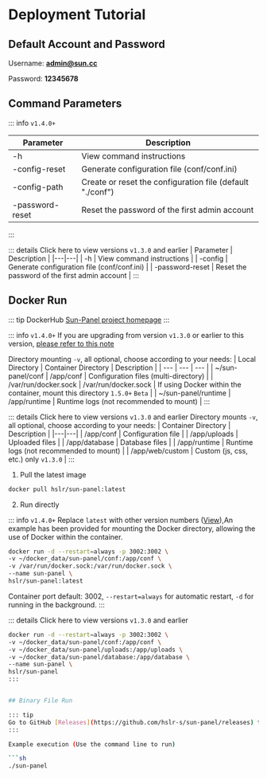 # Deployment Tutorial

## Default Account and Password
Username: **admin@sun.cc**

Password: **12345678**


## Command Parameters

::: info  `v1.4.0+`

| Parameter | Description |
|---|---|
| -h | View command instructions |
| -config-reset| Generate configuration file (conf/conf.ini) |
| -config-path| Create or reset the configuration file (default "./conf")|
| -password-reset | Reset the password of the first admin account |

:::

::: details Click here to view versions `v1.3.0` and earlier
| Parameter | Description |
|---|---|
| -h | View command instructions |
| -config | Generate configuration file (conf/conf.ini) |
| -password-reset | Reset the password of the first admin account |
:::

## Docker Run

::: tip
DockerHub [Sun-Panel project homepage](https://hub.docker.com/r/hslr/sun-panel) 
:::

::: info `v1.4.0+`
If you are upgrading from version `v1.3.0` or earlier to this version, [please refer to this note](https://github.com/hslr-s/sun-panel/discussions/98)

Directory mounting `-v`, all optional, choose according to your needs:
| Local Directory | Container Directory | Description |
| --- | --- | --- |
| ~/sun-panel/conf | /app/conf | Configuration files (multi-directory) |
| /var/run/docker.sock | /var/run/docker.sock |  If using Docker within the container, mount this directory `1.5.0+` `Beta` |
| ~/sun-panel/runtime | /app/runtime | Runtime logs (not recommended to mount) |
:::

::: details Click here to view versions `v1.3.0` and earlier
Directory mounts `-v`, all optional, choose according to your needs:
| Container Directory | Description |
|---|---|
| /app/conf | Configuration file |
| /app/uploads | Uploaded files |
| /app/database | Database files |
| /app/runtime | Runtime logs (not recommended to mount) |
| /app/web/custom | Custom (js, css, etc.) only `v1.3.0` |
:::

1. Pull the latest image
```sh
docker pull hslr/sun-panel:latest
```

2. Run directly

::: info `v1.4.0+`
Replace `latest` with other version numbers ([View](https://hub.docker.com/r/hslr/sun-panel/tags)),An example has been provided for mounting the Docker directory, allowing the use of Docker within the container.

```sh
docker run -d --restart=always -p 3002:3002 \
-v ~/docker_data/sun-panel/conf:/app/conf \
-v /var/run/docker.sock:/var/run/docker.sock \
--name sun-panel \
hslr/sun-panel:latest
```
Container port default: 3002, `--restart=always` for automatic restart, `-d` for running in the background.
:::

::: details Click here to view versions `v1.3.0` and earlier
```sh
docker run -d --restart=always -p 3002:3002 \
-v ~/docker_data/sun-panel/conf:/app/conf \
-v ~/docker_data/sun-panel/uploads:/app/uploads \
-v ~/docker_data/sun-panel/database:/app/database \
--name sun-panel \
hslr/sun-panel
:::


## Binary File Run

::: tip
Go to GitHub [Releases](https://github.com/hslr-s/sun-panel/releases) to download binary files.
:::

Example execution (Use the command line to run)

```sh
./sun-panel
```